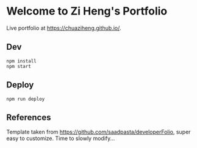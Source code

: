 #  Welcome to Zi Heng's Portfolio

Live portfolio at <a href>https://chuaziheng.github.io/</a>.

## Dev
```
npm install
npm start
```

## Deploy

```
npm run deploy
```

## References

Template taken from <a href>https://github.com/saadpasta/developerFolio</a>, super easy to customize. Time to slowly modify...
